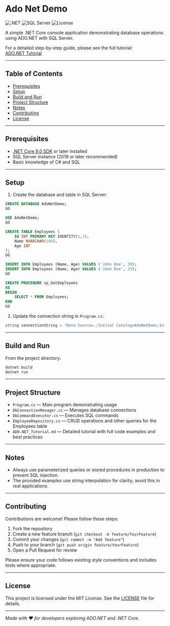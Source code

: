 # Ado Net Demo

![.NET](https://img.shields.io/badge/.NET-9.0-blue)
![SQL Server](https://img.shields.io/badge/SQL_Server-2019-green)
![License](https://img.shields.io/badge/license-MIT-green)

A simple .NET Core console application demonstrating database operations using ADO.NET with SQL Server.

For a detailed step-by-step guide, please see the full tutorial:  
[ADO.NET Tutorial](ADO.NET_Tutorial.md)

---

## Table of Contents

- [Prerequisites](#prerequisites)  
- [Setup](#setup)  
- [Build and Run](#build-and-run)  
- [Project Structure](#project-structure)  
- [Notes](#notes)  
- [Contributing](#contributing)  
- [License](#license)  

---

## Prerequisites

- [.NET Core 9.0 SDK](https://dotnet.microsoft.com/en-us/download) or later installed  
- SQL Server instance (2019 or later recommended)  
- Basic knowledge of C# and SQL  

---

## Setup

1. Create the database and table in SQL Server:

```sql
CREATE DATABASE AdoNetDemo;
GO

USE AdoNetDemo;
GO

CREATE TABLE Employees (
    Id INT PRIMARY KEY IDENTITY(1,1),
    Name NVARCHAR(100),
    Age INT
);
GO

INSERT INTO Employees (Name, Age) VALUES ('John Doe', 30);
INSERT INTO Employees (Name, Age) VALUES ('Jane Doe', 25);
GO

CREATE PROCEDURE sp_GetEmployees
AS
BEGIN
    SELECT * FROM Employees;
END
GO
````

2. Update the connection string in `Program.cs`:

```csharp
string connectionString = "Data Source=.;Initial Catalog=AdoNetDemo;Integrated Security=True;Encrypt=True;TrustServerCertificate=True;";
```

---

## Build and Run

From the project directory:

```bash
dotnet build
dotnet run
```

---

## Project Structure

* `Program.cs` — Main program demonstrating usage
* `DbConnectionManager.cs` — Manages database connections
* `DbCommandExecutor.cs` — Executes SQL commands
* `EmployeeRepository.cs` — CRUD operations and other queries for the Employees table
* `ADO.NET_Tutorial.md` — Detailed tutorial with full code examples and best practices

---

## Notes

* Always use parameterized queries or stored procedures in production to prevent SQL injection.
* The provided examples use string interpolation for clarity; avoid this in real applications.

---

## Contributing

Contributions are welcome! Please follow these steps:

1. Fork the repository
2. Create a new feature branch (`git checkout -b feature/YourFeature`)
3. Commit your changes (`git commit -m "Add feature"`)
4. Push to your branch (`git push origin feature/YourFeature`)
5. Open a Pull Request for review

Please ensure your code follows existing style conventions and includes tests where appropriate.

---

## License

This project is licensed under the MIT License. See the [LICENSE](LICENSE) file for details.

---

*Made with ❤️ for developers exploring ADO.NET and .NET Core.*
